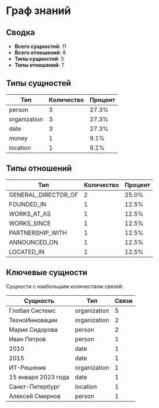 # Граф знаний

## Сводка

- **Всего сущностей**: 11
- **Всего отношений**: 8
- **Типы сущностей**: 5
- **Типы отношений**: 7

## Типы сущностей

| Тип | Количество | Процент |
|------|-------|------------|
| person | 3 | 27.3% |
| organization | 3 | 27.3% |
| date | 3 | 27.3% |
| money | 1 | 9.1% |
| location | 1 | 9.1% |

## Типы отношений

| Тип | Количество | Процент |
|------|-------|------------|
| GENERAL_DIRECTOR_OF | 2 | 25.0% |
| FOUNDED_IN | 1 | 12.5% |
| WORKS_AT_AS | 1 | 12.5% |
| WORKS_SINCE | 1 | 12.5% |
| PARTNERSHIP_WITH | 1 | 12.5% |
| ANNOUNCED_ON | 1 | 12.5% |
| LOCATED_IN | 1 | 12.5% |

## Ключевые сущности

Сущности с наибольшим количеством связей:

| Сущность | Тип | Связи |
|--------|------|-------------|
| Глобал Системс | organization | 5 |
| ТехноИнновации | organization | 2 |
| Мария Сидорова | person | 2 |
| Иван Петров | person | 1 |
| 2010 | date | 1 |
| 2015 | date | 1 |
| ИТ-Решения | organization | 1 |
| 15 января 2023 года | date | 1 |
| Санкт-Петербург | location | 1 |
| Алексей Смирнов | person | 1 |

